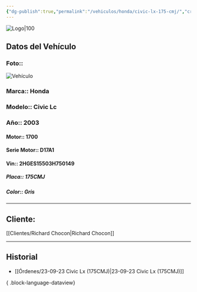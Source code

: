 ```yaml
---
{"dg-publish":true,"permalink":"/vehiculos/honda/civic-lx-175-cmj/","created":"","updated":""}
---
```


![Logo|100](http://drive.google.com/uc?export=view&id=137fl3TIZ0-PU8b-Pt0bsjclwHub_u78G)

## Datos del Vehículo 
### Foto:: 
![Vehículo](http://drive.google.com/uc?export=view&id=1ems4nU9M00YwqjWbLsZw8OpeYHN0E7iW)

### Marca:: Honda
### Modelo:: Civic Lc
### Año:: 2003
#### Motor:: 1700
#### Serie Motor:: D17A1
#### Vin:: 2HGES15503H750149
##### Placa:: 175CMJ
##### Color:: Gris
---

## Cliente:

[[Clientes/Richard Chocon\|Richard Chocon]]

---

## Historial

- [[Órdenes/23-09-23 Civic Lx (175CMJ)\|23-09-23 Civic Lx (175CMJ)]]

{ .block-language-dataview} 